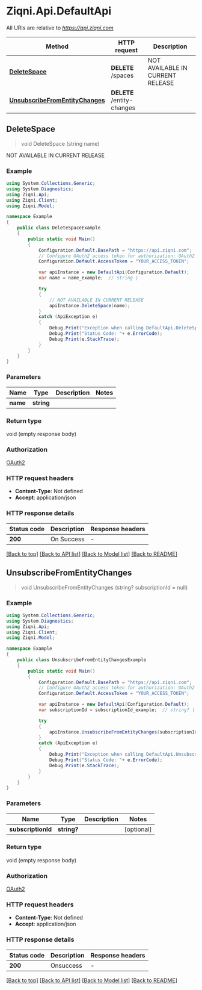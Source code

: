 # Ziqni.Api.DefaultApi

All URIs are relative to *https://api.ziqni.com*

Method | HTTP request | Description
------------- | ------------- | -------------
[**DeleteSpace**](DefaultApi.md#deletespace) | **DELETE** /spaces | NOT AVAILABLE IN CURRENT RELEASE
[**UnsubscribeFromEntityChanges**](DefaultApi.md#unsubscribefromentitychanges) | **DELETE** /entity-changes | 



## DeleteSpace

> void DeleteSpace (string name)

NOT AVAILABLE IN CURRENT RELEASE

### Example

```csharp
using System.Collections.Generic;
using System.Diagnostics;
using Ziqni.Api;
using Ziqni.Client;
using Ziqni.Model;

namespace Example
{
    public class DeleteSpaceExample
    {
        public static void Main()
        {
            Configuration.Default.BasePath = "https://api.ziqni.com";
            // Configure OAuth2 access token for authorization: OAuth2
            Configuration.Default.AccessToken = "YOUR_ACCESS_TOKEN";

            var apiInstance = new DefaultApi(Configuration.Default);
            var name = name_example;  // string | 

            try
            {
                // NOT AVAILABLE IN CURRENT RELEASE
                apiInstance.DeleteSpace(name);
            }
            catch (ApiException e)
            {
                Debug.Print("Exception when calling DefaultApi.DeleteSpace: " + e.Message );
                Debug.Print("Status Code: "+ e.ErrorCode);
                Debug.Print(e.StackTrace);
            }
        }
    }
}
```

### Parameters


Name | Type | Description  | Notes
------------- | ------------- | ------------- | -------------
 **name** | **string**|  | 

### Return type

void (empty response body)

### Authorization

[OAuth2](../README.md#OAuth2)

### HTTP request headers

- **Content-Type**: Not defined
- **Accept**: application/json


### HTTP response details
| Status code | Description | Response headers |
|-------------|-------------|------------------|
| **200** | On Success |  -  |

[[Back to top]](#)
[[Back to API list]](../README.md#documentation-for-api-endpoints)
[[Back to Model list]](../README.md#documentation-for-models)
[[Back to README]](../README.md)


## UnsubscribeFromEntityChanges

> void UnsubscribeFromEntityChanges (string? subscriptionId = null)



### Example

```csharp
using System.Collections.Generic;
using System.Diagnostics;
using Ziqni.Api;
using Ziqni.Client;
using Ziqni.Model;

namespace Example
{
    public class UnsubscribeFromEntityChangesExample
    {
        public static void Main()
        {
            Configuration.Default.BasePath = "https://api.ziqni.com";
            // Configure OAuth2 access token for authorization: OAuth2
            Configuration.Default.AccessToken = "YOUR_ACCESS_TOKEN";

            var apiInstance = new DefaultApi(Configuration.Default);
            var subscriptionId = subscriptionId_example;  // string? |  (optional) 

            try
            {
                apiInstance.UnsubscribeFromEntityChanges(subscriptionId);
            }
            catch (ApiException e)
            {
                Debug.Print("Exception when calling DefaultApi.UnsubscribeFromEntityChanges: " + e.Message );
                Debug.Print("Status Code: "+ e.ErrorCode);
                Debug.Print(e.StackTrace);
            }
        }
    }
}
```

### Parameters


Name | Type | Description  | Notes
------------- | ------------- | ------------- | -------------
 **subscriptionId** | **string?**|  | [optional] 

### Return type

void (empty response body)

### Authorization

[OAuth2](../README.md#OAuth2)

### HTTP request headers

- **Content-Type**: Not defined
- **Accept**: application/json


### HTTP response details
| Status code | Description | Response headers |
|-------------|-------------|------------------|
| **200** | Onsuccess |  -  |

[[Back to top]](#)
[[Back to API list]](../README.md#documentation-for-api-endpoints)
[[Back to Model list]](../README.md#documentation-for-models)
[[Back to README]](../README.md)

